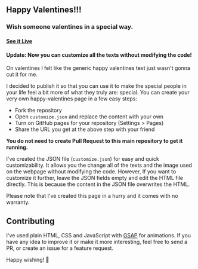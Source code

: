 ## Happy Valentines!!!

### Wish someone valentines in a special way.

#### [See it Live](https://kevoluke.github.io/happy-valentines/)

#### Update: Now you can customize all the texts without modifying the code!

On valentines I felt like the generic happy valentines text just wasn't gonna cut it for me.

I decided to publish it so that you can use it to make the special people in your life feel a bit more of what they truly are: special.
You can create your very own happy-valentines page in a few easy steps:

* Fork the repository
* Open `customize.json` and replace the content with your own
* Turn on GitHub pages for your repository (Settings > Pages)
* Share the URL you get at the above step with your friend

**You do not need to create Pull Request to this main repository to get it running.**

I've created the JSON file (`customize.json`) for easy and quick customizability. It allows you the change all of the texts and the image used on the webpage without modifying the code. However, If you want to customize it further, leave the JSON fields empty and edit the HTML file directly. This is because the content in the JSON file overwrites the HTML.

Please note that I've created this page in a hurry and it comes with no warranty.


## Contributing

I've used plain HTML, CSS and JavaScript with [GSAP](https://greensock.com/gsap) for animations.
If you have any idea to improve it or make it more interesting, feel free to send a PR, or create an issue for a feature request.

Happy wishing! 🎉
